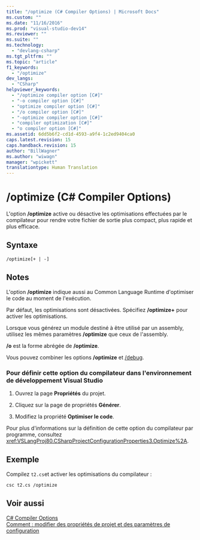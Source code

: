 ```yaml
---
title: "/optimize (C# Compiler Options) | Microsoft Docs"
ms.custom: ""
ms.date: "11/16/2016"
ms.prod: "visual-studio-dev14"
ms.reviewer: ""
ms.suite: ""
ms.technology: 
  - "devlang-csharp"
ms.tgt_pltfrm: ""
ms.topic: "article"
f1_keywords: 
  - "/optimize"
dev_langs: 
  - "CSharp"
helpviewer_keywords: 
  - "/optimize compiler option [C#]"
  - "-o compiler option [C#]"
  - "optimize compiler option [C#]"
  - "/o compiler option [C#]"
  - "-optimize compiler option [C#]"
  - "compiler optimization [C#]"
  - "o compiler option [C#]"
ms.assetid: 6dd5b6f2-cd1d-4593-a9f4-1c2ed9404ca0
caps.latest.revision: 15
caps.handback.revision: 15
author: "BillWagner"
ms.author: "wiwagn"
manager: "wpickett"
translationtype: Human Translation
---
```

# /optimize (C# Compiler Options)
L'option **\/optimize** active ou désactive les optimisations effectuées par le compilateur pour rendre votre fichier de sortie plus compact, plus rapide et plus efficace.  
  
## Syntaxe  
  
```  
/optimize[+ | -]  
```  
  
## Notes  
 L'option **\/optimize** indique aussi au Common Language Runtime d'optimiser le code au moment de l'exécution.  
  
 Par défaut, les optimisations sont désactivées.  Spécifiez **\/optimize\+** pour activer les optimisations.  
  
 Lorsque vous générez un module destiné à être utilisé par un assembly, utilisez les mêmes paramètres **\/optimize** que ceux de l'assembly.  
  
 **\/o** est la forme abrégée de **\/optimize**.  
  
 Vous pouvez combiner les options **\/optimize** et [\/debug](../../../csharp/language-reference/compiler-options/debug-compiler-option.md).  
  
### Pour définir cette option du compilateur dans l'environnement de développement Visual Studio  
  
1.  Ouvrez la page **Propriétés** du projet.  
  
2.  Cliquez sur la page de propriétés **Générer**.  
  
3.  Modifiez la propriété **Optimiser le code**.  
  
 Pour plus d'informations sur la définition de cette option du compilateur par programme, consultez <xref:VSLangProj80.CSharpProjectConfigurationProperties3.Optimize%2A>.  
  
## Exemple  
 Compilez `t2.cs`et activer les optimisations du compilateur :  
  
```  
csc t2.cs /optimize  
```  
  
## Voir aussi  
 [C\# Compiler Options](../../../csharp/language-reference/compiler-options/index.md)   
 [Comment : modifier des propriétés de projet et des paramètres de configuration](http://msdn.microsoft.com/fr-fr/e7184bc5-2f2b-4b4f-aa9a-3ecfcbc48b67)